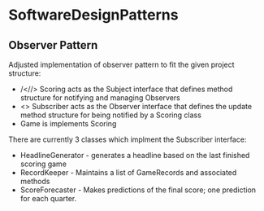 # SoftwareDesignPatterns

## Observer Pattern 
Adjusted implementation of observer pattern to fit the given project structure:
* /</<Interface/>/> Scoring acts as the Subject interface that defines method structure for notifying and managing Observers
* <<Interface>> Subscriber acts as the Observer interface that defines the update method structure for being notified by a Scoring class 
* Game is implements Scoring

There are currently 3 classes which implment the Subscriber interface:
* HeadlineGenerator - generates a headline based on the last finished scoring game
* RecordKeeper - Maintains a list of GameRecords and associated methods
* ScoreForecaster - Makes predictions of the final score; one prediction for each quarter. 
